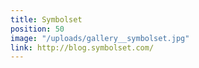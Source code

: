 ```yaml
---
title: Symbolset
position: 50
image: "/uploads/gallery__symbolset.jpg"
link: http://blog.symbolset.com/
---
```


